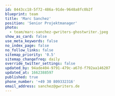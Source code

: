 ```yaml
---
id: 0443cc18-5f72-486a-91de-9648a8fc0b2f
blueprint: team
title: 'Marc Sanchez'
position: 'Senior Projektmanager'
photo:
  - team/marc-sanchez-gwriters-ghostwriter.jpeg
show_as_card: false
use_meta_keywords: false
no_index_page: false
no_follow_links: false
sitemap_priority: '0.5'
sitemap_changefreq: daily
override_twitter_settings: false
updated_by: 94ade404-9791-479c-a67d-f792aa146207
updated_at: 1662388597
published: true
phone_number: '+49 30 809332316'
email_address: sanchez@gwriters.de
---
```

